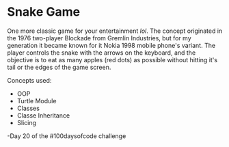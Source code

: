 # Snake Game

One more classic game for your entertainment *lol*. The concept originated in the 1976 two-player Blockade from Gremlin Industries, but for my generation it became known for it Nokia 1998 mobile phone's variant.
The player controls the snake with the arrows on the keyboard, and the objective is to eat as many apples (red dots) as possible without hitting it's tail or the edges of the game screen.
 
Concepts used:
<ul>  
<li>OOP</li>   
<li>Turtle Module</li> 
<li>Classes</li>   
<li>Classe Inheritance</li>  
<li>Slicing</li>  
</ul>

-Day 20 of the #100daysofcode challenge
